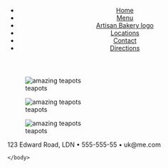 
<!DOCTYPE html>
<html>
    <body>
        <head>
            <title>My page</title>
            <link rel="stylesheet" href="styles.css">
        </head>
<body>
<header>
    <nav>
        <ul>
            <li><a href="index.html">Home</a></li>
            <li><a href="Menu.html">Menu</a></li>
            <li class="logo"><a href="index.html">Artisan Bakery logo</a></li>
            <li><a href="Location.html">Locations</a></li>
            <li><a href =Contact.html>Contact</a></li>
            <li><a href="Direction.html">Directions</a></li>
        </ul>
    </nav>
</header>
<section class="features">
    <figure>
    <img src="Tea.png" alt="amazing teapots">
    <figcaption>teapots</figcaption>
    </figure>
    <figure>
        <img src="Tea.png" alt="amazing teapots">
        <figcaption>teapots</figcaption>
        </figure>
        <figure>
            <img src="Tea.png" alt="amazing teapots">
            <figcaption>teapots</figcaption>
            </figure>
</section>

<footer> 
    123 Edward Road, LDN • 555-555-55 • uk@me.com
</footer>
</body>
    


    </body>
</html>
